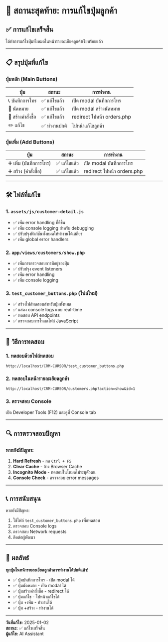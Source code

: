 # 🎯 สถานะสุดท้าย: การแก้ไขปุ่มลูกค้า

## ✅ การแก้ไขเสร็จสิ้น

ได้ทำการแก้ไขปุ่มทั้งหมดในหน้ารายละเอียดลูกค้าเรียบร้อยแล้ว

---

## 📋 สรุปปุ่มที่แก้ไข

### ปุ่มหลัก (Main Buttons)
| ปุ่ม | สถานะ | การทำงาน |
|------|-------|----------|
| 📞 บันทึกการโทร | ✅ แก้ไขแล้ว | เปิด modal บันทึกการโทร |
| 📅 นัดหมาย | ✅ แก้ไขแล้ว | เปิด modal สร้างนัดหมาย |
| 🛒 สร้างคำสั่งซื้อ | ✅ แก้ไขแล้ว | redirect ไปหน้า orders.php |
| ✏️ แก้ไข | ✅ ทำงานปกติ | ไปหน้าแก้ไขลูกค้า |

### ปุ่มเพิ่ม (Add Buttons)
| ปุ่ม | สถานะ | การทำงาน |
|------|-------|----------|
| ➕ เพิ่ม (บันทึกการโทร) | ✅ แก้ไขแล้ว | เปิด modal บันทึกการโทร |
| ➕ สร้าง (คำสั่งซื้อ) | ✅ แก้ไขแล้ว | redirect ไปหน้า orders.php |

---

## 🛠️ ไฟล์ที่แก้ไข

### 1. `assets/js/customer-detail.js`
- ✅ เพิ่ม error handling ที่ดีขึ้น
- ✅ เพิ่ม console logging สำหรับ debugging
- ✅ ปรับปรุงฟังก์ชันทั้งหมดให้ทำงานได้เสถียร
- ✅ เพิ่ม global error handlers

### 2. `app/views/customers/show.php`
- ✅ เพิ่มการตรวจสอบการมีอยู่ของปุ่ม
- ✅ ปรับปรุง event listeners
- ✅ เพิ่ม error handling
- ✅ เพิ่ม console logging

### 3. `test_customer_buttons.php` (ไฟล์ใหม่)
- ✅ สร้างไฟล์ทดสอบสำหรับปุ่มทั้งหมด
- ✅ แสดง console logs แบบ real-time
- ✅ ทดสอบ API endpoints
- ✅ ตรวจสอบการโหลดไฟล์ JavaScript

---

## 🧪 วิธีการทดสอบ

### 1. ทดสอบด้วยไฟล์ทดสอบ
```
http://localhost/CRM-CURSOR/test_customer_buttons.php
```

### 2. ทดสอบในหน้ารายละเอียดลูกค้า
```
http://localhost/CRM-CURSOR/customers.php?action=show&id=1
```

### 3. ตรวจสอบ Console
เปิด Developer Tools (F12) และดูที่ Console tab

---

## 🔍 การตรวจสอบปัญหา

### หากยังมีปัญหา:

1. **Hard Refresh** - กด `Ctrl + F5`
2. **Clear Cache** - ล้าง Browser Cache
3. **Incognito Mode** - ทดสอบในโหมดไม่ระบุตัวตน
4. **Console Check** - ตรวจสอบ error messages

---

## 📞 การสนับสนุน

หากยังมีปัญหา:
1. ใช้ไฟล์ `test_customer_buttons.php` เพื่อทดสอบ
2. ตรวจสอบ Console logs
3. ตรวจสอบ Network requests
4. ติดต่อผู้พัฒนา

---

## 🎉 ผลลัพธ์

**ทุกปุ่มในหน้ารายละเอียดลูกค้าควรทำงานได้ปกติแล้ว!**

- ✅ ปุ่มบันทึกการโทร - เปิด modal ได้
- ✅ ปุ่มนัดหมาย - เปิด modal ได้  
- ✅ ปุ่มสร้างคำสั่งซื้อ - redirect ได้
- ✅ ปุ่มแก้ไข - ไปหน้าแก้ไขได้
- ✅ ปุ่ม +เพิ่ม - ทำงานได้
- ✅ ปุ่ม +สร้าง - ทำงานได้

---

**วันที่แก้ไข:** 2025-01-02  
**สถานะ:** ✅ แก้ไขเสร็จสิ้น  
**ผู้แก้ไข:** AI Assistant 